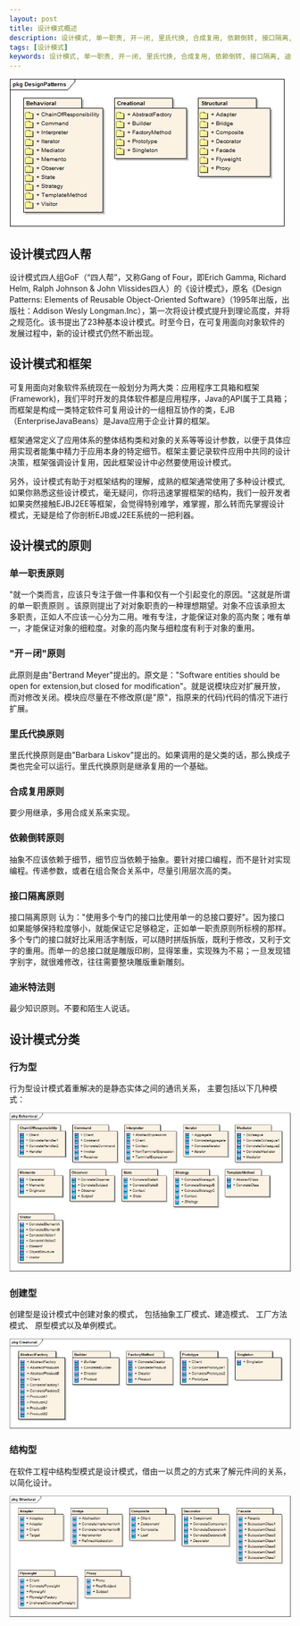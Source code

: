 ```yaml
---
layout: post
title: 设计模式概述
description: 设计模式, 单一职责, 开－闭, 里氏代换, 合成复用, 依赖倒转, 接口隔离, 迪米特
tags: [设计模式]
keywords: 设计模式, 单一职责, 开－闭, 里氏代换, 合成复用, 依赖倒转, 接口隔离, 迪米特
---
```


![Design Patterns](/assets/post-images/design-patterns-overview.jpg)

## 设计模式四人帮

设计模式四人组GoF（“四人帮”，又称Gang of Four，即Erich Gamma, Richard Helm, Ralph Johnson & John Vlissides四人）的《设计模式》，原名《Design Patterns: Elements of Reusable Object-Oriented Software》（1995年出版，出版社：Addison Wesly Longman.Inc），第一次将设计模式提升到理论高度，并将之规范化。该书提出了23种基本设计模式。时至今日，在可复用面向对象软件的发展过程中，新的设计模式仍然不断出现。

## 设计模式和框架

可复用面向对象软件系统现在一般划分为两大类：应用程序工具箱和框架(Framework)，我们平时开发的具体软件都是应用程序，Java的API属于工具箱；而框架是构成一类特定软件可复用设计的一组相互协作的类，EJB（EnterpriseJavaBeans）是Java应用于企业计算的框架。

框架通常定义了应用体系的整体结构类和对象的关系等等设计参数，以便于具体应用实现者能集中精力于应用本身的特定细节。框架主要记录软件应用中共同的设计决策，框架强调设计复用，因此框架设计中必然要使用设计模式。

另外，设计模式有助于对框架结构的理解，成熟的框架通常使用了多种设计模式,如果你熟悉这些设计模式，毫无疑问，你将迅速掌握框架的结构，我们一般开发者如果突然接触EJBJ2EE等框架，会觉得特别难学，难掌握，那么转而先掌握设计模式，无疑是给了你剖析EJB或J2EE系统的一把利器。

## 设计模式的原则

### 单一职责原则

"就一个类而言，应该只专注于做一件事和仅有一个引起变化的原因。"这就是所谓的单一职责原则 。该原则提出了对对象职责的一种理想期望。对象不应该承担太多职责，正如人不应该一心分为二用。唯有专注，才能保证对象的高内聚；唯有单一，才能保证对象的细粒度。对象的高内聚与细粒度有利于对象的重用。

### "开－闭"原则

此原则是由"Bertrand Meyer"提出的。原文是："Software entities should be open for extension,but closed for modification"。就是说模块应对扩展开放，而对修改关闭。模块应尽量在不修改原(是"原"，指原来的代码)代码的情况下进行扩展。

### 里氏代换原则

里氏代换原则是由"Barbara Liskov"提出的。如果调用的是父类的话，那么换成子类也完全可以运行。里氏代换原则是继承复用的一个基础。

### 合成复用原则

要少用继承，多用合成关系来实现。

### 依赖倒转原则

抽象不应该依赖于细节，细节应当依赖于抽象。要针对接口编程，而不是针对实现编程。传递参数，或者在组合聚合关系中，尽量引用层次高的类。

### 接口隔离原则

接口隔离原则 认为："使用多个专门的接口比使用单一的总接口要好"。因为接口如果能够保持粒度够小，就能保证它足够稳定，正如单一职责原则所标榜的那样。多个专门的接口就好比采用活字制版，可以随时拼版拆版，既利于修改，又利于文字的重用。而单一的总接口就是雕版印刷，显得笨重，实现殊为不易；一旦发现错字别字，就很难修改，往往需要整块雕版重新雕刻。

### 迪米特法则

最少知识原则。不要和陌生人说话。

## 设计模式分类

### 行为型

行为型设计模式着重解决的是静态实体之间的通讯关系， 主要包括以下几种模式：

![行为型设计模式](/assets/post-images/design-patterns-behavioral.jpg)

### 创建型

创建型是设计模式中创建对象的模式，  包括抽象工厂模式、建造模式、 工厂方法模式、 原型模式以及单例模式。

![创建型设计模式](/assets/post-images/design-patterns-creational.jpg)

### 结构型

在软件工程中结构型模式是设计模式，借由一以贯之的方式来了解元件间的关系，以简化设计。

![](/assets/post-images/design-patterns-structural.jpg)